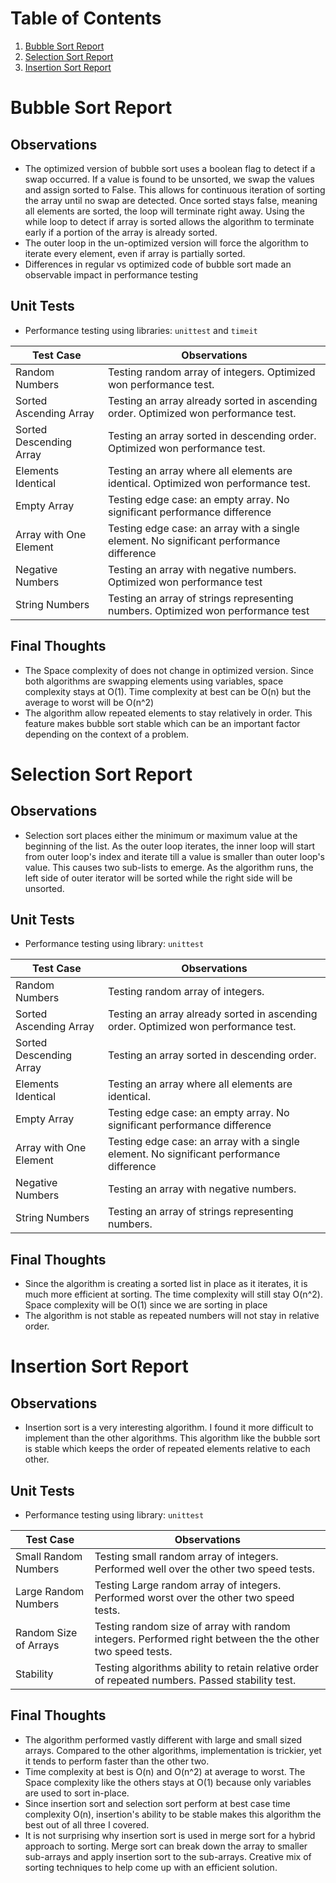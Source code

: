 # Table of Contents
1. [Bubble Sort Report](#bubble-sort-report)
1. [Selection Sort Report](#selection-sort-report)
1. [Insertion Sort Report](#insertion-sort-report)

# Bubble Sort Report

## Observations

- The optimized version of bubble sort uses a boolean flag to detect if a swap occurred. If a value is found to be unsorted, we swap the values and assign sorted to False. This allows for continuous iteration of sorting the array until no swap are detected. Once sorted stays false, meaning all elements are sorted, the loop will terminate right away. Using the while loop to detect if array is sorted allows the algorithm to terminate early if a portion of the array is already sorted.
- The outer loop in the un-optimized version will force the algorithm to iterate every element, even if array is partially sorted.
- Differences in regular vs optimized code of bubble sort made an observable impact in performance testing

## Unit Tests

- Performance testing using libraries: `unittest` and `timeit`

| Test Case               | Observations                                                                             |
| ----------------------- | ---------------------------------------------------------------------------------------- |
| Random Numbers          | Testing random array of integers. Optimized won performance test.                        |
| Sorted Ascending Array  | Testing an array already sorted in ascending order. Optimized won performance test.      |
| Sorted Descending Array | Testing an array sorted in descending order. Optimized won performance test.             |
| Elements Identical      | Testing an array where all elements are identical. Optimized won performance test.       |
| Empty Array             | Testing edge case: an empty array. No significant performance difference                 |
| Array with One Element  | Testing edge case: an array with a single element. No significant performance difference |
| Negative Numbers        | Testing an array with negative numbers. Optimized won performance test                   |
| String Numbers          | Testing an array of strings representing numbers. Optimized won performance test         |

## Final Thoughts

- The Space complexity of does not change in optimized version. Since both algorithms are swapping elements using variables, space complexity stays at O(1). Time complexity at best can be O(n) but the average to worst will be O(n^2)
- The algorithm allow repeated elements to stay relatively in order. This feature makes bubble sort stable which can be an important factor depending on the context of a problem.

# Selection Sort Report

## Observations

- Selection sort places either the minimum or maximum value at the beginning of the list. As the outer loop iterates, the inner loop will start from outer loop's index and iterate till a value is smaller than outer loop's value. This causes two sub-lists to emerge. As the algorithm runs, the left side of outer iterator will be sorted while the right side will be unsorted.

## Unit Tests

- Performance testing using library: `unittest`

| Test Case               | Observations                                                                             |
| ----------------------- | ---------------------------------------------------------------------------------------- |
| Random Numbers          | Testing random array of integers.                                                        |
| Sorted Ascending Array  | Testing an array already sorted in ascending order. Optimized won performance test.      |
| Sorted Descending Array | Testing an array sorted in descending order.                                             |
| Elements Identical      | Testing an array where all elements are identical.                                       |
| Empty Array             | Testing edge case: an empty array. No significant performance difference                 |
| Array with One Element  | Testing edge case: an array with a single element. No significant performance difference |
| Negative Numbers        | Testing an array with negative numbers.                                                  |
| String Numbers          | Testing an array of strings representing numbers.                                        |

## Final Thoughts

- Since the algorithm is creating a sorted list in place as it iterates, it is much more efficient at sorting. The time complexity will still stay O(n^2). Space complexity will be O(1) since we are sorting in place
- The algorithm is not stable as repeated numbers will not stay in relative order.

# Insertion Sort Report

## Observations

- Insertion sort is a very interesting algorithm. I found it more difficult to implement than the other algorithms. This algorithm like the bubble sort is stable which keeps the order of repeated elements relative to each other.

## Unit Tests

- Performance testing using library: `unittest`

| Test Case             | Observations                                                                                              |
| --------------------- | --------------------------------------------------------------------------------------------------------- |
| Small Random Numbers  | Testing small random array of integers. Performed well over the other two speed tests.                    |
| Large Random Numbers  | Testing Large random array of integers. Performed worst over the other two speed tests.                   |
| Random Size of Arrays | Testing random size of array with random integers. Performed right between the the other two speed tests. |
| Stability             | Testing algorithms ability to retain relative order of repeated numbers. Passed stability test.           |

## Final Thoughts

- The algorithm performed vastly different with large and small sized arrays. Compared to the other algorithms, implementation is trickier, yet it tends to perform faster than the other two.
- Time complexity at best is O(n) and O(n^2) at average to worst. The Space complexity like the others stays at O(1) because only variables are used to sort in-place.
- Since insertion sort and selection sort perform at best case time complexity O(n), insertion's ability to be stable makes this algorithm the best out of all three I covered.  
- It is not surprising why insertion sort is used in merge sort for a hybrid approach to sorting. Merge sort can break down the array to smaller sub-arrays and apply insertion sort to the sub-arrays. Creative mix of sorting techniques to help come up with an efficient solution.
